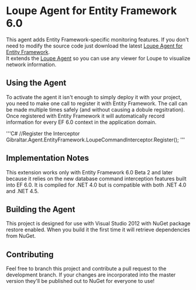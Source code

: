 Loupe Agent for Entity Framework 6.0
===================

This agent adds Entity Framework-specific monitoring features.  If you don't need
to modify the source code just download the latest [Loupe Agent for Entity Framework](https://nuget.org/packages/Gibraltar.Agent.EntityFramework/).  
It extends the [Loupe Agent](https://nuget.org/packages/Gibraltar.Agent/) so you can 
use any viewer for Loupe to visualize network information.

Using the Agent
---------------

To activate the agent it isn't enough to simply deploy it with your project, you need to make 
one call to register it with Entity Framework.  The call can be made multiple times safely
(and without causing a dobule regsitration).  Once registered with Entity Framework it will
automatically record information for every EF 6.0 context in the application domain.

'''C#
//Register the Interceptor
Gibraltar.Agent.EntityFramework.LoupeCommandInterceptor.Register();
'''


Implementation Notes
--------------------

This extension works only with Entity Framework 6.0 Beta 2 and later because it relies on the
new database command interception features built into EF 6.0.  It is compiled for .NET 4.0 but
is compatible with both .NET 4.0 and .NET 4.5.


Building the Agent
------------------

This project is designed for use with Visual Studio 2012 with NuGet package restore enabled.
When you build it the first time it will retrieve dependencies from NuGet.

Contributing
------------

Feel free to branch this project and contribute a pull request to the development branch. 
If your changes are incorporated into the master version they'll be published out to NuGet for
everyone to use!